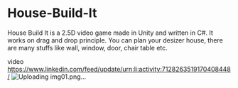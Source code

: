 # House-Build-It
House Build It is a 2.5D video game made in Unity and written in C#. It works on drag and drop principle. You can plan your desizer house, there are many stuffs like wall, window, door, chair table etc.

video https://www.linkedin.com/feed/update/urn:li:activity:7128263519170408448/
![Uploading img01.png…]()
